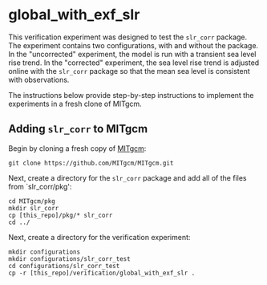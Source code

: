 # global_with_exf_slr

This verification experiment was designed to test the `slr_corr` package. The experiment contains two configurations, with and without the package. In the "uncorrected" experiment, the model is run with a transient sea level rise trend. In the "corrected" experiment, the sea level rise trend is adjusted online with the `slr_corr` package so that the mean sea level is consistent with observations.

The instructions below provide step-by-step instructions to implement the experiments in a fresh clone of MITgcm.

## Adding `slr_corr` to MITgcm
Begin by cloning a fresh copy of [MITgcm](https://github.com/MITgcm/MITgcm):
```
git clone https://github.com/MITgcm/MITgcm.git
```
Next, create a directory for the `slr_corr` package and add all of the files from `slr_corr/pkg':
```
cd MITgcm/pkg
mkdir slr_corr
cp [this_repo]/pkg/* slr_corr
cd ../
```
Next, create a directory for the verification experiment:
```
mkdir configurations
mkdir configurations/slr_corr_test
cd configurations/slr_corr_test
cp -r [this_repo]/verification/global_with_exf_slr .
```


